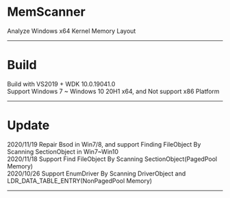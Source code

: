 # MemScanner
Analyze Windows x64 Kernel Memory Layout
***

# Build
Build with VS2019 + WDK 10.0.19041.0 <br>
Support Windows 7 ~ Windows 10 20H1 x64, and Not support x86 Platform
***

# Update
2020/11/19 Repair Bsod in Win7/8, and support Finding FileObject By Scanning SectionObject in Win7~Win10  
2020/11/18 Support Find FileObject By Scanning SectionObject(PagedPool Memory)  
2020/10/26 Support EnumDriver By Scanning DriverObject and LDR_DATA_TABLE_ENTRY(NonPagedPool Memory)
***
